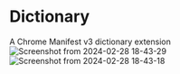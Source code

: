 # Dictionary
A Chrome Manifest v3 dictionary extension
![Screenshot from 2024-02-28 18-43-29](https://github.com/Sauravroy34/Dictionary/assets/136881235/aa9a88f7-5cb7-4522-9c8b-7001c6b9a826)
![Screenshot from 2024-02-28 18-43-18](https://github.com/Sauravroy34/Dictionary/assets/136881235/8d872a7a-044c-4b88-a32b-e22dc03bdfeb)

